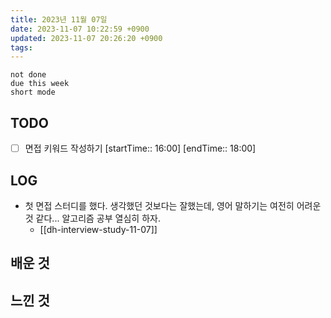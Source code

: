```yaml
---
title: 2023년 11월 07일
date: 2023-11-07 10:22:59 +0900
updated: 2023-11-07 20:26:20 +0900
tags: 
---
```


```tasks
not done 
due this week
short mode
```

## TODO
- [ ] 면접 키워드 작성하기 [startTime:: 16:00] [endTime:: 18:00]

## LOG

- 첫 면접 스터디를 했다. 생각했던 것보다는 잘했는데, 영어 말하기는 여전히 어려운 것 같다... 알고리즘 공부 열심히 하자.
	- [[dh-interview-study-11-07]]

## 배운 것


## 느낀 것

